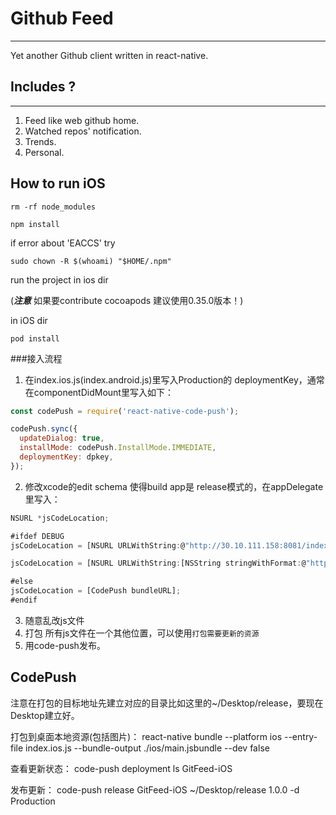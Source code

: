 # Github Feed
---
Yet another Github client written in react-native.

## Includes ?
---

1. Feed like web github home.
2. Watched repos' notification.
3. Trends.
4. Personal.

## How to run iOS

`rm -rf node_modules`

`npm install`

if error about 'EACCS' try

`sudo chown -R $(whoami) "$HOME/.npm"`

run the project in ios dir

(***注意*** 如果要contribute cocoapods 建议使用0.35.0版本！)

in iOS dir

`pod install`

###接入流程

1. 在index.ios.js(index.android.js)里写入Production的 deploymentKey，通常在componentDidMount里写入如下：

```js
const codePush = require('react-native-code-push');

codePush.sync({
  updateDialog: true,
  installMode: codePush.InstallMode.IMMEDIATE,
  deploymentKey: dpkey,
});
```
2. 修改xcode的edit schema 使得build app是 release模式的，在appDelegate里写入：
```js
NSURL *jsCodeLocation;

#ifdef DEBUG
jsCodeLocation = [NSURL URLWithString:@"http://30.10.111.158:8081/index.ios.bundle?platform=ios&dev=true"];

jsCodeLocation = [NSURL URLWithString:[NSString stringWithFormat:@"http://localhost:8081/index.ios.bundle?platform=ios&dev=true"]];

#else
jsCodeLocation = [CodePush bundleURL];
#endif
```
3. 随意乱改js文件
4. 打包 所有js文件在一个其他位置，可以使用`打包需要更新的资源`
5. 用code-push发布。

## CodePush

注意在打包的目标地址先建立对应的目录比如这里的~/Desktop/release，要现在Desktop建立好。

打包到桌面本地资源(包括图片)：
react-native bundle --platform ios --entry-file index.ios.js --bundle-output ./ios/main.jsbundle --dev false

查看更新状态：
code-push deployment ls GitFeed-iOS

发布更新：
code-push release GitFeed-iOS ~/Desktop/release 1.0.0 -d Production
